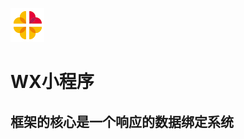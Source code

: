 ![img](https://github.com/studendzhoujun/abc/blob/master/src/images/loading-1.gif)
# WX小程序
## 框架的核心是一个响应的数据绑定系统
